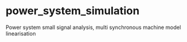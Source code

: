 # power_system_simulation
Power system small signal analysis, multi synchronous machine model linearisation 
